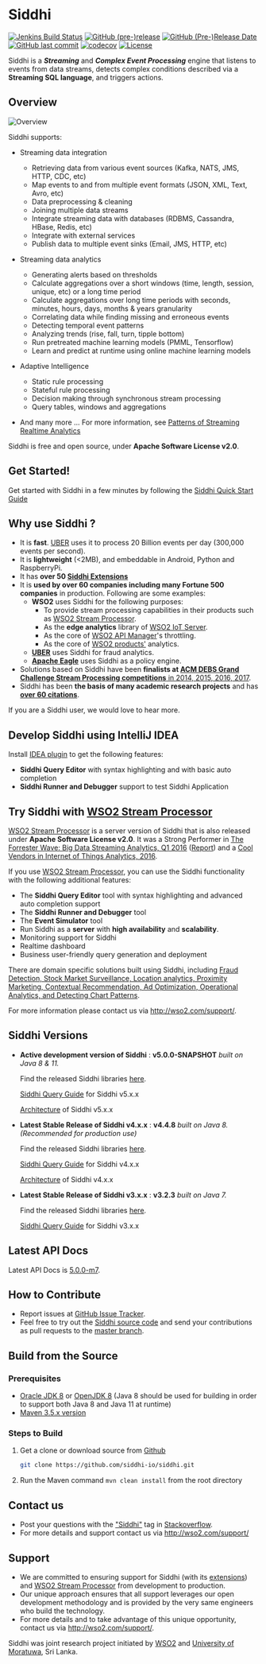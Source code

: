 Siddhi 
======

  [![Jenkins Build Status](https://wso2.org/jenkins/view/wso2-dependencies/job/siddhi/job/siddhi/badge/icon)](https://wso2.org/jenkins/view/wso2-dependencies/job/siddhi/job/siddhi)
  [![GitHub (pre-)release](https://img.shields.io/github/release/siddhi-io/siddhi/all.svg)](https://github.com/siddhi-io/siddhi/releases)
  [![GitHub (Pre-)Release Date](https://img.shields.io/github/release-date-pre/siddhi-io/siddhi.svg)](https://github.com/siddhi-io/siddhi/releases)
  [![GitHub last commit](https://img.shields.io/github/last-commit/siddhi-io/siddhi.svg)](https://github.com/siddhi-io/siddhi/commits/master)
  [![codecov](https://codecov.io/gh/siddhi-io/siddhi/branch/master/graph/badge.svg)](https://codecov.io/gh/siddhi-io/siddhi)
  [![License](https://img.shields.io/badge/License-Apache%202.0-blue.svg)](https://opensource.org/licenses/Apache-2.0)

Siddhi is a **_Streaming_** and **_Complex Event Processing_** engine that listens to events from data streams, detects complex conditions described via a **Streaming
 SQL language**, and triggers actions.   
 
## Overview 

![](https://raw.githubusercontent.com/wso2/siddhi/master/docs/images/siddhi-overview.png?raw=true "Overview")

Siddhi supports:
 
* Streaming data integration 
    * Retrieving data from various event sources (Kafka, NATS, JMS, HTTP, CDC, etc)
    * Map events to and from multiple event formats (JSON, XML, Text, Avro, etc)
    * Data preprocessing & cleaning
    * Joining multiple data streams 
    * Integrate streaming data with databases (RDBMS, Cassandra, HBase, Redis, etc)
    * Integrate with external services
    * Publish data to multiple event sinks (Email, JMS, HTTP, etc)
    
* Streaming data analytics
    * Generating alerts based on thresholds
    * Calculate aggregations over a short windows (time, length, session, unique, etc) or a long time period
    * Calculate aggregations over long time periods with seconds, minutes, hours, days, months & years granularity  
    * Correlating data while finding missing and erroneous events
    * Detecting temporal event patterns
    * Analyzing trends (rise, fall, turn, tipple bottom)
    * Run pretreated machine learning models (PMML, Tensorflow) 
    * Learn and predict at runtime using online machine learning models

* Adaptive Intelligence
    * Static rule processing 
    * Stateful rule processing 
    * Decision making through synchronous stream processing  
    * Query tables, windows and aggregations  
      
* And many more ...  For more information, see <a target="_blank" href="http://www.kdnuggets.com/2015/08/patterns-streaming-realtime-analytics.html">Patterns of Streaming Realtime Analytics</a>

Siddhi is free and open source, under **Apache Software License v2.0**.

## Get Started!

Get started with Siddhi in a few minutes by following the <a target="_blank" href="https://siddhi-io.github.io/siddhi/documentation/siddhi-5.x/quckstart-5.x/">Siddhi Quick Start Guide</a>

## Why use Siddhi ? 

* It is **fast**. <a target="_blank" href="http://wso2.com/library/conference/2017/2/wso2con-usa-2017-scalable-real-time-complex-event-processing-at-uber?utm_source=gitanalytics&utm_campaign=gitanalytics_Jul17">UBER</a> 
uses it to process 20 Billion events per day (300,000 events per second). 
* It is **lightweight** (<2MB),  and embeddable in Android, Python and RaspberryPi.
* It has **over 50 <a target="_blank" href="https://siddhi-io.github.io/siddhi/extensions/">Siddhi Extensions</a>**
* It is **used by over 60 companies including many Fortune 500 companies** in production. Following are some examples:
    * **WSO2** uses Siddhi for the following purposes:
        * To provide stream processing capabilities in their products such as <a target="_blank" href="http://wso2.com/analytics?utm_source=gitanalytics&utm_campaign=gitanalytics_Jul17">WSO2 Stream Processor</a>.
        * As the **edge analytics** library of [WSO2 IoT Server](http://wso2.com/iot?utm_source=gitanalytics&utm_campaign=gitanalytics_Jul17).
        * As the core of <a target="_blank" href="http://wso2.com/api-management?utm_source=gitanalytics&utm_campaign=gitanalytics_Jul17">WSO2 API Manager</a>'s throttling. 
        * As the core of <a target="_blank" href="http://wso2.com/platform?utm_source=gitanalytics&utm_campaign=gitanalytics_Jul17">WSO2 products'</a> analytics.
    * **<a target="_blank" href="http://wso2.com/library/conference/2017/2/wso2con-usa-2017-scalable-real-time-complex-event-processing-at-uber?utm_source=gitanalytics&utm_campaign=gitanalytics_Jul17">UBER</a>** uses Siddhi for fraud analytics.
    * **<a target="_blank" href="http://eagle.apache.org/docs/index.html">Apache Eagle</a>** uses Siddhi as a policy engine.
* Solutions based on Siddhi have been **finalists at <a target="_blank" href="http://dl.acm.org/results.cfm?query=(%252Bgrand%20%252Bchallenge%20%252Bwso2)&within=owners.owner=HOSTED&filtered=&dte=&bfr=">ACM DEBS Grand Challenge Stream Processing competitions** in 2014, 2015, 2016, 2017</a>.
* Siddhi has been **the basis of many academic research projects** and has <a target="_blank" href="https://scholar.google.com/scholar?cites=5113376427716987836&as_sdt=2005&sciodt=0,5&hl=en">**over 60 citations**</a>. 

If you are a Siddhi user, we would love to hear more. 

## Develop Siddhi using IntelliJ IDEA 

Install <a target="_blank" href="https://siddhi-io.github.io/siddhi-plugin-idea/">IDEA plugin</a> to get the following features:

* **Siddhi Query Editor** with syntax highlighting and with basic auto completion
* **Siddhi Runner and Debugger** support to test Siddhi Application

## Try Siddhi with <a target="_blank" href="http://wso2.com/analytics?utm_source=gitanalytics&utm_campaign=gitanalytics_Jul17">WSO2 Stream Processor</a>

<a target="_blank" href="http://wso2.com/analytics?utm_source=gitanalytics&utm_campaign=gitanalytics_Jul17">WSO2 Stream Processor</a> is a server version of Siddhi that is also released under 
 **Apache Software License v2.0**. It was a Strong Performer in <a target="_blank" href="https://go.forrester.com/blogs/16-04-16-15_true_streaming_analytics_platforms_for_real_time_everything/">The Forrester Wave: Big Data Streaming Analytics, Q1 2016</a> 
 (<a target="_blank" href="https://www.forrester.com/report/The+Forrester+Wave+Big+Data+Streaming+Analytics+Q1+2016/-/E-RES129023">Report</a>) 
and a <a target="_blank" href="https://www.gartner.com/doc/3314217/cool-vendors-internet-things-analytics">Cool Vendors in Internet of Things Analytics, 2016</a>. 

If you use <a target="_blank" href="http://wso2.com/analytics?utm_source=gitanalytics&utm_campaign=gitanalytics_Jul17">WSO2 Stream Processor</a>, you can use the Siddhi functionality with the following additional features:  

* The **Siddhi Query Editor** tool with syntax highlighting and advanced auto completion support
* The **Siddhi Runner and Debugger** tool
* The **Event Simulator**  tool
* Run Siddhi as a **server** with **high availability** and **scalability**.
* Monitoring support for Siddhi
* Realtime dashboard 
* Business user-friendly query generation and deployment

There are domain specific solutions built using Siddhi, including <a target="_blank" href="https://wso2.com/analytics/solutions?utm_source=gitanalytics&utm_campaign=gitanalytics_Jul17">Fraud Detection, Stock Market Surveillance, Location analytics, Proximity Marketing, Contextual Recommendation, Ad Optimization, Operational Analytics, and Detecting Chart Patterns</a>. 

For more information please contact us via <a target="_blank" href="http://wso2.com/support?utm_source=gitanalytics&utm_campaign=gitanalytics_Jul17">http://wso2.com/support/</a>.

## Siddhi Versions

 <a target="_blank" href=""></a> 
 
* **Active development version of Siddhi** : **v5.0.0-SNAPSHOT**  _built on Java 8 & 11._ 
     
    Find the released Siddhi libraries <a target="_blank" href="https://mvnrepository.com/artifact/io.siddhi/siddhi-core">here</a>.

    <a target="_blank" href="http://siddhi.io/documentation/siddhi-5.x/query-guide-5.x/">Siddhi Query Guide</a> for Siddhi v5.x.x
    
    <a target="_blank" href="http://siddhi.io/documentation/siddhi-5.x/architecture-5.x/">Architecture</a> of Siddhi v5.x.x

* **Latest Stable Release of Siddhi v4.x.x** : **v4.4.8** _built on Java 8. (Recommended for production use)_
     
    Find the released Siddhi libraries <a target="_blank" href="http://maven.wso2.org/nexus/content/groups/wso2-public/org/wso2/siddhi/">here</a>.

    <a target="_blank" href="http://siddhi.io/documentation/siddhi-4.x/query-guide-4.x/">Siddhi Query Guide</a> for Siddhi v4.x.x
    
    <a target="_blank" href="http://siddhi.io/documentation/siddhi-4.x/architecture-4.x/">Architecture</a> of Siddhi v4.x.x


* **Latest Stable Release of Siddhi v3.x.x** : **v3.2.3** _built on Java 7._

    Find the released Siddhi libraries <a target="_blank" href="http://maven.wso2.org/nexus/content/groups/wso2-public/org/wso2/siddhi/">here</a>.

    <a target="_blank" href="https://docs.wso2.com/display/DAS310/Siddhi+Query+Language">Siddhi Query Guide</a> for Siddhi v3.x.x

## Latest API Docs 

Latest API Docs is <a target="_blank" href="https://wso2.github.io/siddhi/api/5.0.0-m7">5.0.0-m7</a>.

## How to Contribute
* Report issues at <a target="_blank" href="https://github.com/wso2/siddhi/issues">GitHub Issue Tracker</a>.
* Feel free to try out the <a target="_blank" href="https://github.com/wso2/siddhi">Siddhi source code</a> and send your contributions as pull requests to the <a target="_blank" href="https://github.com/wso2/siddhi/tree/master">master branch</a>.

## Build from the Source

### Prerequisites
* [Oracle JDK 8](http://www.oracle.com/technetwork/java/javase/downloads/jdk8-downloads-2133151.html) or [OpenJDK 8](http://openjdk.java.net/install/) (Java 8 should be used for building in order to support both Java 8 and Java 11 at runtime)
* [Maven 3.5.x version](https://maven.apache.org/install.html)

### Steps to Build
1. Get a clone or download source from [Github](https://github.com/siddhi-io/siddhi.git)

    ```bash
    git clone https://github.com/siddhi-io/siddhi.git
    ```
    
1. Run the Maven command ``mvn clean install`` from the root directory
 
## Contact us 
 * Post your questions with the <a target="_blank" href="http://stackoverflow.com/search?q=siddhi">"Siddhi"</a> tag in <a target="_blank" href="http://stackoverflow.com/search?q=siddhi">Stackoverflow</a>. 
 * For more details and support contact us via <a target="_blank" href="http://wso2.com/support?utm_source=gitanalytics&utm_campaign=gitanalytics_Jul17">http://wso2.com/support/</a>
 
## Support 
* We are committed to ensuring support for Siddhi (with its <a target="_blank" href="https://siddhi-io.github.io/siddhi/extensions/">extensions</a>) and <a target="_blank" href="http://wso2.com/analytics?utm_source=gitanalytics&utm_campaign=gitanalytics_Jul17">WSO2 Stream Processor</a> from development to production.
* Our unique approach ensures that all support leverages our open development methodology and is provided by the very same engineers who build the technology. 
* For more details and to take advantage of this unique opportunity, contact us via <a target="_blank" href="http://wso2.com/support?utm_source=gitanalytics&utm_campaign=gitanalytics_Jul17">http://wso2.com/support/</a>. 


Siddhi was joint research project initiated by <a target="_blank" href="http://wso2.com/">WSO2</a> and <a target="_blank" href="http://www.mrt.ac.lk/web/">University of Moratuwa</a>, Sri Lanka.
